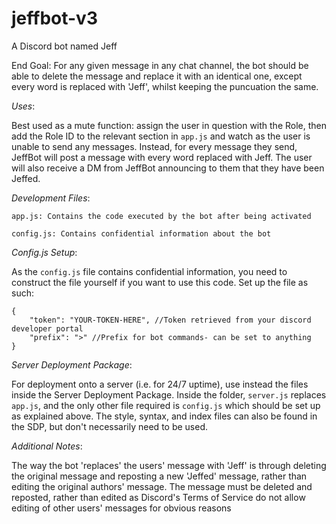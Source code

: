 # jeffbot-v3

A Discord bot named Jeff

End Goal: For any given message in any chat channel, the bot should be able to delete the message and replace it with an identical one, except every word is replaced with 'Jeff', whilst keeping the puncuation the same.

_Uses_:

Best used as a mute function: assign the user in question with the Role, then add the Role ID to the relevant section in ```app.js``` and watch as the user is unable to send any messages. Instead, for every message they send, JeffBot will post a message with every word replaced with Jeff. The user will also receive a DM from JeffBot announcing to them that they have been Jeffed.

_Development Files_:  

	app.js: Contains the code executed by the bot after being activated

	config.js: Contains confidential information about the bot


_Config.js Setup_:

As the ``` config.js ``` file contains confidential information, you need to construct the file yourself if you want to use this code. Set up the file as such:

```
{
	"token": "YOUR-TOKEN-HERE", //Token retrieved from your discord developer portal
   	"prefix": ">" //Prefix for bot commands- can be set to anything
}
```

_Server Deployment Package_:

For deployment onto a server (i.e. for 24/7 uptime), use instead the files inside the Server Deployment Package. Inside the folder, `server.js` replaces `app.js`, and the only other file required is `config.js` which should be set up as explained above. The style, syntax, and index files can also be found in the SDP, but don't necessarily need to be used. 


_Additional Notes_:

The way the bot 'replaces' the users' message with 'Jeff' is through deleting the original message and reposting a new 'Jeffed' message, rather than editing the original authors' message. The message must be deleted and reposted, rather than edited as Discord's Terms of Service do not allow editing of other users' messages for obvious reasons

